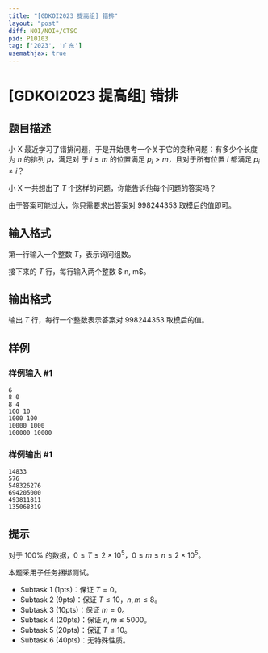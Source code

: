 ```yaml
---
title: "[GDKOI2023 提高组] 错排"
layout: "post"
diff: NOI/NOI+/CTSC
pid: P10103
tag: ['2023', '广东']
usemathjax: true
---
```


# [GDKOI2023 提高组] 错排
## 题目描述

小 X 最近学习了错排问题，于是开始思考一个关于它的变种问题：有多少个长度为 $n$ 的排列 $p$，满足对
于 $i \le m$ 的位置满足 $p_i > m$，且对于所有位置 $i$ 都满足 $p_i \ne i$？

小 X 一共想出了 $T$ 个这样的问题，你能告诉他每个问题的答案吗？

由于答案可能过大，你只需要求出答案对 $998244353$ 取模后的值即可。
## 输入格式

第一行输入一个整数 $T$，表示询问组数。

接下来的 $T$ 行，每行输入两个整数 $ n, m$。
## 输出格式

输出 $T$ 行，每行一个整数表示答案对 $998244353$ 取模后的值。
## 样例

### 样例输入 #1
```
6
8 0
8 4
100 10
1000 100
10000 1000
100000 10000

```
### 样例输出 #1
```
14833
576
548326276
694205000
493811811
135068319
```
## 提示

对于 100% 的数据，$0 ≤ T ≤ 2 \times 10^5$，$0 ≤ m ≤ n ≤ 2 \times 10^5$。

本题采用子任务捆绑测试。

- Subtask 1 (1pts)：保证 $T = 0$。
- Subtask 2 (9pts)：保证 $T ≤ 10$，$n, m ≤ 8$。
- Subtask 3 (10pts)：保证 $m = 0$。
- Subtask 4 (20pts)：保证 $n, m ≤ 5000$。
- Subtask 5 (20pts)：保证 $T ≤ 10$。
- Subtask 6 (40pts)：无特殊性质。
